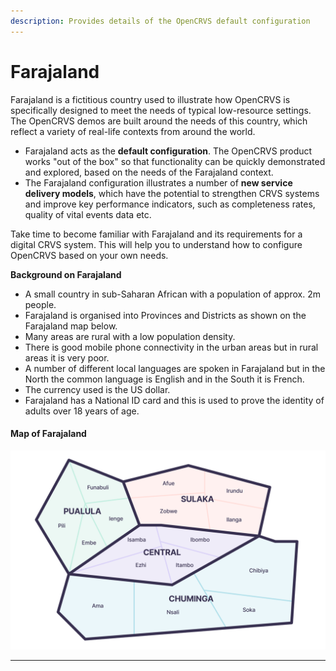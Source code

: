 ```yaml
---
description: Provides details of the OpenCRVS default configuration
---
```


# Farajaland

Farajaland is a fictitious country used to illustrate how OpenCRVS is specifically designed to meet the needs of typical low-resource settings. The OpenCRVS demos are built around the needs of this country, which reflect a variety of real-life contexts from around the world.&#x20;

* Farajaland acts as the **default configuration**. The OpenCRVS product works "out of the box" so that functionality can be quickly demonstrated and explored, based on the needs of the Farajaland context.&#x20;
* The Farajaland configuration illustrates a number of **new service delivery models**, which have the potential to strengthen CRVS systems and improve key performance indicators, such as completeness rates, quality of vital events data etc. &#x20;

Take time to become familiar with Farajaland and its requirements for a digital CRVS system. This will help you to understand how to configure OpenCRVS based on your own needs. &#x20;

**Background on Farajaland**

* A small country in sub-Saharan African with a population of approx. 2m people.
* Farajaland is organised into Provinces and Districts as shown on the Farajaland map below.
* Many areas are rural with a low population density.
* There is good mobile phone connectivity in the urban areas but in rural areas it is very poor.&#x20;
* A number of different local languages are spoken in Farajaland but in the North the common language is English and in the South it is French.&#x20;
* The currency used is the US dollar.
* Farajaland has a National ID card and this is used to prove the identity of adults over 18 years of age.

#### Map of Farajaland

![Provinces and Districts of Farajaland](<../../.gitbook/assets/farajaland-map (2).png>)

****
